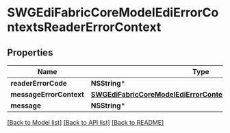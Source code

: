 # SWGEdiFabricCoreModelEdiErrorContextsReaderErrorContext

## Properties
Name | Type | Description | Notes
------------ | ------------- | ------------- | -------------
**readerErrorCode** | **NSString*** |  | [optional] 
**messageErrorContext** | [**SWGEdiFabricCoreModelEdiErrorContextsMessageErrorContext***](SWGEdiFabricCoreModelEdiErrorContextsMessageErrorContext.md) |  | [optional] 
**message** | **NSString*** |  | [optional] 

[[Back to Model list]](../README.md#documentation-for-models) [[Back to API list]](../README.md#documentation-for-api-endpoints) [[Back to README]](../README.md)


